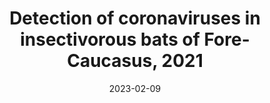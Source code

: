 ---
title: "Detection of coronaviruses in insectivorous bats of Fore-Caucasus, 2021"
collection: publications
permalink: /publication/2023-02-09-paper-7
#excerpt: 'The study focuses on the threat of Coronaviruses (CoVs), particularly those originating from bats, due to their high mutation rate. A meta-analysis found a 9.8% prevalence of CoVs in bats. The study conducted a qPCR screening of CoVs in the bat population of Fore-Caucasus and attempted to characterize them using metagenomic NGS. CoV RNA was detected in 5 samples, indicating a 3.33% prevalence in these locations. BetaCoVs reads were identified in the raw metagenomic NGS data, but detailed characterization was limited due to low RNA concentration. The study suggests a need for further research using deeper metagenomic NGS for detailed CoV characterization.'
date: 2023-02-09
venue: 'Scientific reports'
paperurl: 'http://iliapopov17.github.io/files/Papers/Detection of coronaviruses in insectivorous bats of Fore-Caucasus, 2021.pdf'
citation: 'Popov, I.V.; Ohlopkova, O.V.; Donnik, I.M.; Zolotukhin, P.V.; Umanets, A.; Golovin, S.N.; Malinovkin, A.V.; Belanova, A.A.; Lipilkin, P.V.; Lipilkina, T.A.; <b>Popov, I.V.</b>; et al. <i>Sci. Rep.</i> 2023, 13,<br/>[![DOI](https://img.shields.io/badge/DOI-10.1038%2Fs41598--023--29099--6-blue)](https://doi.org/10.1038/s41598-023-29099-6)'
---